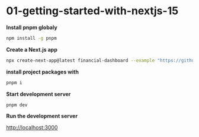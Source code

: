 # 01-getting-started-with-nextjs-15

**Install pnpm globaly**

```sh
npm install -g pnpm
```

**Create a Next.js app**

```sh
npx create-next-app@latest financial-dashboard --example "https://github.com/Damianvit/Next-js-15_financial-dashboard/tree/main/01-getting-started-with-nextjs-15/starter-code" --use-pnpm
```

**install project packages with**

```sh
pnpm i
```

**Start development server**

```sh
pnpm dev
```

**Run the development server**

[http://localhost:3000](http://localhost:3000)

